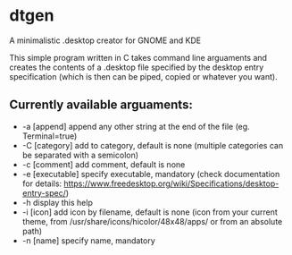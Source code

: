 # dtgen
A minimalistic .desktop creator for GNOME and KDE

This simple program written in C takes command line arguaments and creates the contents of a .desktop file specified by the desktop entry specification (which is then can be piped, copied or whatever you want).

## Currently available arguaments:
+ -a [append] append any other string at the end of the file (eg. Terminal=true)
+ -C [category] add to category, default is none (multiple categories can be separated with a semicolon)
+ -c [comment] add comment, default is none
+ -e [executable] specify executable, mandatory (check documentation for details: https://www.freedesktop.org/wiki/Specifications/desktop-entry-spec/)
+ -h display this help
+ -i [icon] add icon by filename, default is none (icon from your current theme, from /usr/share/icons/hicolor/48x48/apps/ or from an absolute path)
+ -n [name] specify name, mandatory
